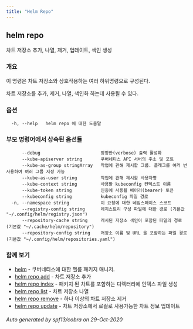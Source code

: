 ```yaml
---
title: "Helm Repo"
---
```


## helm repo

차트 저장소 추가, 나열, 제거, 업데이트, 색인 생성

### 개요


이 명령은 차트 저장소와 상호작용하는 여러 하위명령으로 구성된다.

차트 저장소를 추가, 제거, 나열, 색인화 하는데 사용될 수 있다.


### 옵션

```
  -h, --help   helm repo 에 대한 도움말
```

### 부모 명령어에서 상속된 옵션들

```
      --debug                       장황한(verbose) 출력 활성화
      --kube-apiserver string       쿠버네티스 API 서버의 주소 및 포트
      --kube-as-group stringArray   작업에 관해 제시할 그룹. 플래그를 여러 번 사용하여 여러 그룹 지정 가능
      --kube-as-user string         작업에 관해 제시할 사용자명
      --kube-context string         사용할 kubeconfig 컨텍스트 이름
      --kube-token string           인증에 사용될 베어러(bearer) 토큰
      --kubeconfig string           kubeconfig 파일 경로
  -n, --namespace string            이 요청에 대한 네임스페이스 스코프
      --registry-config string      레지스트리 구성 파일에 대한 경로 (기본값 "~/.config/helm/registry.json")
      --repository-cache string     캐시된 저장소 색인이 포함된 파일의 경로 (기본값 "~/.cache/helm/repository")
      --repository-config string    저장소 이름 및 URL 을 포함하는 파일 경로 (기본값 "~/.config/helm/repositories.yaml")
```

### 함께 보기

* [helm](../helm)	 - 쿠버네티스에 대한 헬름 패키지 매니저.
* [helm repo add](helm_repo_add.md)	 - 차트 저장소 추가
* [helm repo index](helm_repo_index.md)	 - 패키지 된 차트를 포함하는 디렉터리에 인덱스 파일 생성
* [helm repo list](helm_repo_list.md)	 - 차트 저장소 나열
* [helm repo remove](helm_repo_remove.md)	 - 하나 이상의 차트 저장소 제거
* [helm repo update](helm_repo_update.md)	 - 차트 저장소에서 로컬로 사용가능한 차트 정보 업데이트

###### Auto generated by spf13/cobra on 29-Oct-2020

